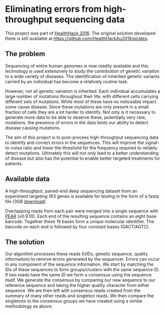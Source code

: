 # Eliminating errors from high-throughput sequencing data

This project was part of [HealthHack 2016](http://healthhack.com.au/). 
The original solution developed there is still available at
https://github.com/HealthHackAu2016/pirates.

## The problem
Sequencing of entire human genomes is now readily available and
this technology is used extensively to study the contribution
of genetic variation to a wide variety of diseases. The
identification of inherited genetic variants carried by an
individual has become a relatively routine task.  

However, not all genetic variation is inherited. Each
individual accumulates a large number of mutations throughout
their life, with different cells carrying different sets of
mutations. While most of these have no noticeable impact
some cause disease. Since these mutations are only present in 
a small fraction of cells they are a lot harder to identify.
Not only is it necessary to generate more data to be able
to observe these, potentially very rare, mutations, the
presence of errors in the data limits our ability to 
detect disease causing mutations.

The aim of this project is to post-process high-throughput
sequencing data to identify and correct errors in the sequences.
This will improve the signal-to-noise ratio and lower the 
threshold for the frequency required to reliably detect mutations.
Ultimately this will not only lead to a better understanding of 
disease but also has the potential to enable better targeted
treatments for patients.

## Available data
A high-throughput, paired-end deep sequencing dataset from an experiment targeting
163 genes is available for testing in the form of a fastq file
(3GB [download](https://dl.dropboxusercontent.com/u/1662684/data/Jurkat_only.assembled.fastq.gz)).

Overlapping reads from each pair were merged into a single sequence with 
[PEAR](http://sco.h-its.org/exelixis/web/software/pear/doc.html) (v0.9.10). 
Each end of the resulting sequence contains an eight base barcode. 
Together these 16 bases form a unique molecular identifier.  The barcode on each 
end is followed by four constant bases (GACT/AGTC). 

## The solution
Our algorithm processes these reads (UIDs, genetic sequence, quality information) to remove errors generated by the sequencer.
Errors can occur in any component of the sequence information.
We start by matching the IDs of these sequences to form groups/clusters with the same sequence ID.
If two reads have the same ID we form a consensus using the sequence itself.
We generate the consensus by comparing our new sequence to our reference sequence and taking the higher quality character from either sequence.
We are then left with consensus reads created from the summary of many other reads and singleton reads.
We then compare the singletons to the consensus groups we have created using a similar methodology as above.

